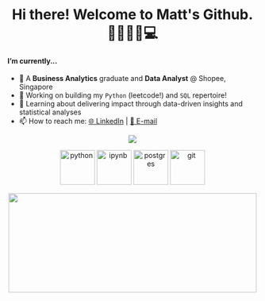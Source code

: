 <h1 align="center">
Hi there! Welcome to Matt's Github. 👋🥸🍻🧋💻
</h1>

#### I’m currently...
- 💬 A **Business Analytics** graduate and **Data Analyst** @ Shopee, Singapore
- 🔭 Working on building my `Python` (leetcode!) and `SQL` repertoire!
- 🌱 Learning about delivering impact through data-driven insights and statistical analyses
- 📫 How to reach me: [🌐 LinkedIn](https://www.linkedin.com/in/matthewmcsl/) | [📧 E-mail](matthew97chan@gmail.com)



<p align="center">
      
<a href="https://github.com/anuraghazra/github-readme-stats">
  <img align='center' src='https://github-readme-stats.vercel.app/api?username=Matthewmcsl&theme=gruvbox_light)'/>
</a>
      </p>  


<p align="center">
      <img src="https://www.vectorlogo.zone/logos/python/python-icon.svg" alt="python" width="70" height="70"/>
      <img src="https://www.vectorlogo.zone/logos/jupyter/jupyter-icon.svg" alt="ipynb" width="70" height="70"/>
      <img src="https://www.vectorlogo.zone/logos/postgresql/postgresql-icon.svg" alt="postgres" width="70" height="70"/>
      <img src="https://www.vectorlogo.zone/logos/git-scm/git-scm-icon.svg" alt="git" width="70" height="70"/>
  </p> 

<div align="center">
      <img width="500" height="200" src="https://user-images.githubusercontent.com/62096792/158171699-6a70c7b3-1e4f-49d0-aa32-911342cf90c1.png">
      </div>
  
 
 


